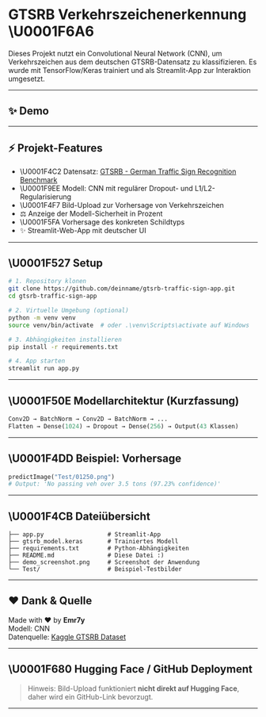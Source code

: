 # GTSRB Verkehrszeichenerkennung \U0001F6A6

Dieses Projekt nutzt ein Convolutional Neural Network (CNN), um Verkehrszeichen aus dem deutschen GTSRB-Datensatz zu klassifizieren. Es wurde mit TensorFlow/Keras trainiert und als Streamlit-App zur Interaktion umgesetzt.

---

## ✨ Demo



---

## ⚡ Projekt-Features

- \U0001F4C2 Datensatz: [GTSRB - German Traffic Sign Recognition Benchmark](https://www.kaggle.com/datasets/dk58554/gtsrb-german-traffic-sign)
- \U0001F9EE Modell: CNN mit regulärer Dropout- und L1/L2-Regularisierung
- \U0001F4F7 Bild-Upload zur Vorhersage von Verkehrszeichen
- ⚖ Anzeige der Modell-Sicherheit in Prozent
- \U0001F5FA️ Vorhersage des konkreten Schildtyps
- ✨ Streamlit-Web-App mit deutscher UI

---

## \U0001F527 Setup

```bash
# 1. Repository klonen
git clone https://github.com/deinname/gtsrb-traffic-sign-app.git
cd gtsrb-traffic-sign-app

# 2. Virtuelle Umgebung (optional)
python -m venv venv
source venv/bin/activate  # oder .\venv\Scripts\activate auf Windows

# 3. Abhängigkeiten installieren
pip install -r requirements.txt

# 4. App starten
streamlit run app.py
```

---

## \U0001F50E Modellarchitektur (Kurzfassung)

```python
Conv2D → BatchNorm → Conv2D → BatchNorm → ...
Flatten → Dense(1024) → Dropout → Dense(256) → Output(43 Klassen)
```

---

## \U0001F4DD Beispiel: Vorhersage

```python
predictImage("Test/01250.png")
# Output: 'No passing veh over 3.5 tons (97.23% confidence)'
```

---

## \U0001F4CB Dateiübersicht

```
├── app.py                  # Streamlit-App
├── gtsrb_model.keras       # Trainiertes Modell
├── requirements.txt        # Python-Abhängigkeiten
├── README.md               # Diese Datei :)
├── demo_screenshot.png     # Screenshot der Anwendung
└── Test/                   # Beispiel-Testbilder
```

---

## ❤️ Dank & Quelle

Made with ❤️ by **Emr7y**\
Modell: CNN\
Datenquelle: [Kaggle GTSRB Dataset](https://www.kaggle.com/datasets/dk58554/gtsrb-german-traffic-sign)

---

## \U0001F680 Hugging Face / GitHub Deployment

> Hinweis: Bild-Upload funktioniert **nicht direkt auf Hugging Face**, daher wird ein GitHub-Link bevorzugt.

---

